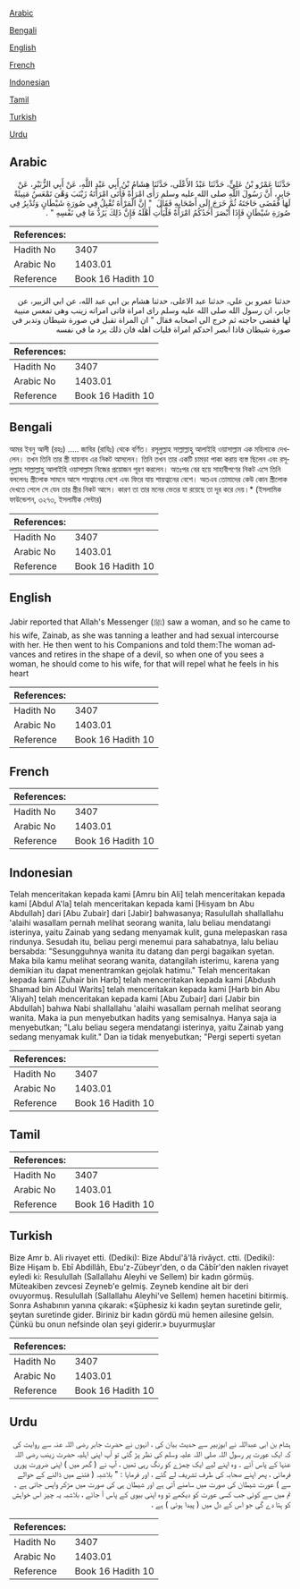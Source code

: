 [Arabic](#arabic)

[Bengali](#bengali)

[English](#english)

[French](#french)

[Indonesian](#indonesian)

[Tamil](#tamil)

[Turkish](#turkish)

[Urdu](#urdu)

## Arabic


<div dir="rtl" lang="ar" style={{fontSize:'larger',backgroundColor:'#f8f9fa',padding:20}}>
حَدَّثَنَا عَمْرُو بْنُ عَلِيٍّ، حَدَّثَنَا عَبْدُ الأَعْلَى، حَدَّثَنَا هِشَامُ بْنُ أَبِي عَبْدِ اللَّهِ، عَنْ أَبِي الزُّبَيْرِ، عَنْ جَابِرٍ، أَنَّ رَسُولَ اللَّهِ صلى الله عليه وسلم رَأَى امْرَأَةً فَأَتَى امْرَأَتَهُ زَيْنَبَ وَهْىَ تَمْعَسُ مَنِيئَةً لَهَا فَقَضَى حَاجَتَهُ ثُمَّ خَرَجَ إِلَى أَصْحَابِهِ فَقَالَ ‏ "‏ إِنَّ الْمَرْأَةَ تُقْبِلُ فِي صُورَةِ شَيْطَانٍ وَتُدْبِرُ فِي صُورَةِ شَيْطَانٍ فَإِذَا أَبْصَرَ أَحَدُكُمُ امْرَأَةً فَلْيَأْتِ أَهْلَهُ فَإِنَّ ذَلِكَ يَرُدُّ مَا فِي نَفْسِهِ ‏"‏ ‏.‏
</div>
<div style={{backgroundColor:'#f8f9fa',padding:20, marginBottom: 10}}><table> <thead> <tr> <th>References:</th> <th></th> </tr> </thead> <tbody><tr><td>Hadith No</td><td>3407</td></tr><tr><td>Arabic No</td><td>1403.01</td></tr><tr><td>Reference</td><td>Book 16 Hadith 10</td></tr></tbody></table></div>


<div dir="rtl" lang="ar" style={{fontSize:'larger',backgroundColor:'#f8f9fa',padding:20}}>
حدثنا عمرو بن علي، حدثنا عبد الاعلى، حدثنا هشام بن ابي عبد الله، عن ابي الزبير، عن جابر، ان رسول الله صلى الله عليه وسلم راى امراة فاتى امراته زينب وهى تمعس منيية لها فقضى حاجته ثم خرج الى اصحابه فقال " ان المراة تقبل في صورة شيطان وتدبر في صورة شيطان فاذا ابصر احدكم امراة فليات اهله فان ذلك يرد ما في نفسه
</div>
<div style={{backgroundColor:'#f8f9fa',padding:20, marginBottom: 10}}><table> <thead> <tr> <th>References:</th> <th></th> </tr> </thead> <tbody><tr><td>Hadith No</td><td>3407</td></tr><tr><td>Arabic No</td><td>1403.01</td></tr><tr><td>Reference</td><td>Book 16 Hadith 10</td></tr></tbody></table></div>

## Bengali


<div dir="ltr" lang="bn" style={{fontSize:'larger',backgroundColor:'#f8f9fa',padding:20}}>
আমর ইবনু আলী (রহঃ) ..... জাবির (রাযিঃ) থেকে বর্ণিত। রসূলুল্লাহ সাল্লাল্লাহু আলাইহি ওয়াসাল্লাম এক মহিলাকে দেখলেন। তখন তিনি তার স্ত্রী যায়নাব এর নিকট আসলেন। তিনি তখন তার একটি চামড়া পাকা করায় ব্যস্ত ছিলেন এবং রসূলুল্লাহ সাল্লাল্লাহু আলাইহি ওয়াসাল্লাম নিজের প্রয়োজন পূরণ করলেন। অতঃপর বের হয়ে সাহাবীগণের নিকট এসে তিনি বললেনঃ স্ত্রীলোক সামনে আসে শয়ত্বানের বেশে এবং ফিরে যায় শায়ত্বানের বেশে। অতএব তোমাদের কেউ কোন স্ত্রীলোক দেখতে পেলে সে যেন তার স্ত্রীর নিকট আসে। কারণ তা তার মনের ভেতর যা রয়েছে তা দূর করে দেয়।* (ইসলামিক ফাউন্ডেশন, ৩২৭৩, ইসলামীক সেন্টার)
</div>
<div style={{backgroundColor:'#f8f9fa',padding:20, marginBottom: 10}}><table> <thead> <tr> <th>References:</th> <th></th> </tr> </thead> <tbody><tr><td>Hadith No</td><td>3407</td></tr><tr><td>Arabic No</td><td>1403.01</td></tr><tr><td>Reference</td><td>Book 16 Hadith 10</td></tr></tbody></table></div>

## English


<div dir="ltr" lang="en" style={{fontSize:'larger',backgroundColor:'#f8f9fa',padding:20}}>
Jabir reported that Allah's Messenger (ﷺ) saw a woman, and so he came to his wife, Zainab, as she was tanning a leather and had sexual intercourse with her. He then went to his Companions and told them:The woman advances and retires in the shape of a devil, so when one of you sees a woman, he should come to his wife, for that will repel what he feels in his heart
</div>
<div style={{backgroundColor:'#f8f9fa',padding:20, marginBottom: 10}}><table> <thead> <tr> <th>References:</th> <th></th> </tr> </thead> <tbody><tr><td>Hadith No</td><td>3407</td></tr><tr><td>Arabic No</td><td>1403.01</td></tr><tr><td>Reference</td><td>Book 16 Hadith 10</td></tr></tbody></table></div>

## French


<div dir="ltr" lang="fr" style={{fontSize:'larger',backgroundColor:'#f8f9fa',padding:20}}>

</div>
<div style={{backgroundColor:'#f8f9fa',padding:20, marginBottom: 10}}><table> <thead> <tr> <th>References:</th> <th></th> </tr> </thead> <tbody><tr><td>Hadith No</td><td>3407</td></tr><tr><td>Arabic No</td><td>1403.01</td></tr><tr><td>Reference</td><td>Book 16 Hadith 10</td></tr></tbody></table></div>

## Indonesian


<div dir="ltr" lang="id" style={{fontSize:'larger',backgroundColor:'#f8f9fa',padding:20}}>
Telah menceritakan kepada kami [Amru bin Ali] telah menceritakan kepada kami [Abdul A'la] telah menceritakan kepada kami [Hisyam bn Abu Abdullah] dari [Abu Zubair] dari [Jabir] bahwasanya; Rasulullah shallallahu 'alaihi wasallam pernah melihat seorang wanita, lalu beliau mendatangi isterinya, yaitu Zainab yang sedang menyamak kulit, guna melepaskan rasa rindunya. Sesudah itu, beliau pergi menemui para sahabatnya, lalu beliau bersabda: "Sesungguhnya wanita itu datang dan pergi bagaikan syetan. Maka bila kamu melihat seorang wanita, datangilah isterimu, karena yang demikian itu dapat menentramkan gejolak hatimu." Telah menceritakan kepada kami [Zuhair bin Harb] telah menceritakan kepada kami [Abdush Shamad bin Abdul Warits] telah menceritakan kepada kami [Harb bin Abu 'Aliyah] telah menceritakan kepada kami [Abu Zubair] dari [Jabir bin Abdullah] bahwa Nabi shallallahu 'alaihi wasallam pernah melihat seorang wanita. Maka ia pun menyebutkan hadits yang semisalnya. Hanya saja ia menyebutkan; "Lalu beliau segera mendatangi isterinya, yaitu Zainab yang sedang menyamak kulit." Dan ia tidak menyebutkan; "Pergi seperti syetan
</div>
<div style={{backgroundColor:'#f8f9fa',padding:20, marginBottom: 10}}><table> <thead> <tr> <th>References:</th> <th></th> </tr> </thead> <tbody><tr><td>Hadith No</td><td>3407</td></tr><tr><td>Arabic No</td><td>1403.01</td></tr><tr><td>Reference</td><td>Book 16 Hadith 10</td></tr></tbody></table></div>

## Tamil


<div dir="ltr" lang="ta" style={{fontSize:'larger',backgroundColor:'#f8f9fa',padding:20}}>

</div>
<div style={{backgroundColor:'#f8f9fa',padding:20, marginBottom: 10}}><table> <thead> <tr> <th>References:</th> <th></th> </tr> </thead> <tbody><tr><td>Hadith No</td><td>3407</td></tr><tr><td>Arabic No</td><td>1403.01</td></tr><tr><td>Reference</td><td>Book 16 Hadith 10</td></tr></tbody></table></div>

## Turkish


<div dir="ltr" lang="tr" style={{fontSize:'larger',backgroundColor:'#f8f9fa',padding:20}}>
Bize Amr b. Ali rivayet etti. (Dediki): Bize Abdul'â'lâ rivâyct. ctti. (Dediki): Bize Hişam b. Ebî Abdillâh, Ebu'z-Zübeyr'den, o da Câbîr'den naklen rivayet eyledi ki: Resulullah (Sallallahu Aleyhi ve Sellem) bir kadın görmüş. Müteakiben zevcesi Zeyneb'e gelmiş. Zeyneb kendine ait bir deri ovuyormuş. Resulullah (Sallallahu Aleyhi've Sellem) hemen hacetini bitirmiş. Sonra Ashabının yanına çıkarak: «Şüphesiz ki kadın şeytan suretinde gelir, şeytan suretinde gider. Biriniz bir kadın gördü mü hemen ailesine gelsin. Çünkü bu onun nefsinde olan şeyi giderir.» buyurmuşlar
</div>
<div style={{backgroundColor:'#f8f9fa',padding:20, marginBottom: 10}}><table> <thead> <tr> <th>References:</th> <th></th> </tr> </thead> <tbody><tr><td>Hadith No</td><td>3407</td></tr><tr><td>Arabic No</td><td>1403.01</td></tr><tr><td>Reference</td><td>Book 16 Hadith 10</td></tr></tbody></table></div>

## Urdu


<div dir="rtl" lang="ur" style={{fontSize:'larger',backgroundColor:'#f8f9fa',padding:20}}>
ہشام بن ابی عبداللہ نے ابوزبیر سے حدیث بیان کی ، انہوں نے حضرت جابر رضی اللہ عنہ سے روایت کی کہ ایک عورت پر رسول اللہ صلی اللہ علیہ وسلم کی نظر پڑ گئی تو آپ اپنی اہلیہ حضرت زینب رضی اللہ عنہا کے پاس آئے ۔ وہ اپنے لیے ایک چمڑے کو رنگ رہی تھیں ، آپ نے ( گھر میں ) اپنی ضرورت پوری فرمائی ، پھر اپنے صحابہ کی طرف تشریف لے گئے ، اور فرمایا : " بلاشبہ ( فتنے میں ڈالنے کے حوالے سے ) عورت شیطان کی صورت میں سامنے آتی ہے اور شیطان ہی کی صورت میں مڑکر واپس جاتی ہے ۔ تم میں سے کوئی جب کسی عورت کو دیکھے تو وہ اپنی بیوی کے پاس آ جائے ، بلاشبہ یہ چیز اس خواہش کو ہتا دے گی جو اس کے دل میں ( پیدا ہوئی ) ہے ،
</div>
<div style={{backgroundColor:'#f8f9fa',padding:20, marginBottom: 10}}><table> <thead> <tr> <th>References:</th> <th></th> </tr> </thead> <tbody><tr><td>Hadith No</td><td>3407</td></tr><tr><td>Arabic No</td><td>1403.01</td></tr><tr><td>Reference</td><td>Book 16 Hadith 10</td></tr></tbody></table></div>